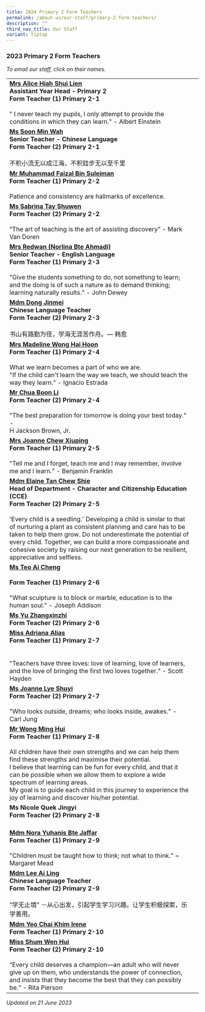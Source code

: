 ```yaml
---
title: 2024 Primary 2 Form Teachers
permalink: /about-us/our-staff/primary-2-form-teachers/
description: ""
third_nav_title: Our Staff
variant: tiptap
---
```

### 2023 Primary 2 Form Teachers

*To email our staff, click on their names.*

|  |  |
|---|---|
[**Mrs Alice Hiah Shui Lien**](mailto:alice_ooi_shui_lien@moe.edu.sg)<br>**Assistant Year Head  - Primary 2<br>Form Teacher (1) Primary 2-1**<br><br>" I never teach my pupils, I only attempt to provide the conditions in which they can learn." - Albert Einstein |
 [**Ms Soon Min Wah**](mailto:soon_min_wah@moe.edu.sg)<br>**Senior Teacher - Chinese Language<br>Form Teacher (2) Primary 2-1**<br><br>不积小流无以成江海，不积跬步无以至千里 |
[**Mr Muhammad Faizal Bin Suleiman**](mailto:muhammad_faizal_suleiman@moe.edu.sg)<br>**Form Teacher (1) Primary 2-2**<br><br>Patience and consistency are hallmarks of excellence. | |
[**Ms Sabrina Tay Shuwen**](mailto:tay_shuwen_sabrina@moe.edu.sg)<br>**Form Teacher (2) Primary 2-2**<br><br>   “The art of teaching is the art of assisting discovery” - Mark Van Doren   |
[**Mrs Redwan (Norlina Bte Ahmadi)**](mailto:norlina_ahmadi@moe.edu.sg)<br>**Senior Teacher - English Language<br>Form Teacher (1) Primary 2-3**<br><br>"Give the students something to do, not something to learn; and the doing is of such a nature as to demand thinking; learning naturally results." - John Dewey |
[**Mdm Dong Jinmei**](mailto:dong_jinmei@moe.edu.sg)<br>**Chinese Language Teacher<br>Form Teacher (2) Primary 2-3**<br><br>书山有路勤为径，学海无涯苦作舟。— 韩愈 |
[**Mrs Madeline Wong Hai Hoon**](mailto:lim_hai_hoon_madeline@moe.edu.sg)<br>**Form Teacher (1) Primary 2-4**<br><br>What we learn becomes a part of who we are.<br>"If the child can't learn the way we teach, we should teach the way they learn." - Ignacio Estrada |
[**Mr Chua Boon Li**](mailto:chua_boon_li@moe.edu.sg)<br>**Form Teacher (2) Primary 2-4**<br><br>"The best preparation for tomorrow is doing your best today." -<br>H Jackson Brown, Jr. |
[**Mrs Joanne Chew Xiuping**](mailto:lim_xiuping_joanne@moe.edu.sg)<br>**Form Teacher (1) Primary 2-5**<br><br>"Tell me and I forget, teach me and I may remember, involve me and I learn." - Benjamin Franklin   |
[**Mdm Elaine Tan Chew Shie**](mailto:tan_chew_shie@moe.edu.sg)<br>**Head of Department - Character and Citizenship Education (CCE)<br>Form Teacher (2) Primary 2-5**<br><br>'Every child is a seedling.' Developing a child is similar to that of nurturing a plant as consistent planning and care has to be taken to help them grow. Do not underestimate the potential of every child. Together, we can build a more compassionate and cohesive society by raising our next generation to be resilient, appreciative and selfless.  |
[**Ms Teo Ai Cheng**](mailto:teo_ai_cheng@moe.edu.sg)<br><br>**Form Teacher (1) Primary 2-6**<br><br>"What sculpture is to block or marble, education is to the human soul." - Joseph Addison  |
[**Ms Yu Zhangxinzhi**](mailto:yu_zhangxinzhi@moe.edu.sg)<br>**Form Teacher (2) Primary 2-6** |
[**Miss Adriana Alias**](mailto:adriana_alias@moe.edu.sg)<br>**Form Teacher (1) Primary 2-7**<br><br><br>"Teachers have three loves: love of learning, love of learners, and the love of bringing the first two loves together." - Scott Hayden |
[**Ms Joanne Lye Shuyi**](mailto:joanne_lye_shuyi@moe.edu.sg)<br>**Form Teacher (2) Primary 2-7**<br><br>"Who looks outside, dreams; who looks inside, awakes." - Carl Jung  <br> |
[**Mr Wong Ming Hui**](mailto:wong_ming_hui@moe.edu.sg)<br>**Form Teacher (1) Primary 2-8**<br><br>All children have their own strengths and we can help them find these strengths and maximise their potential.<br>I believe that learning can be fun for every child, and that it can be possible when we allow them to explore a wide spectrum of learning areas.<br>My goal is to guide each child in this journey to experience the joy of learning and discover his/her potential. |
**Ms Nicole Quek Jingyi**<br>**Form Teacher (2) Primary 2-8**<br><br> |
[**Mdm Nora Yuhanis Bte Jaffar**](mailto:nora_yuhanis_jaffar@moe.edu.sg) <br>**Form Teacher (1) Primary 2-9**<br><br>"Children must be taught how to think; not what to think." ~ Margaret Mead <br> |
[**Mdm Lee Ai Ling**](mailto:lee_ai_ling_evelyn@moe.edu.sg)<br>**Chinese Language Teacher<br>Form Teacher (2) Primary 2-9**<br><br>“学无止境” －从心出发，引起学生学习兴趣。让学生积极探索，乐学善用。 |
[**Mdm Yeo Chai Khim Irene**](mailto:yeo_chai_kim_irene@moe.edu.sg) <br>**Form Teacher (1) Primary 2-10** |
[**Miss Shum Wen Hui**](mailto:shum_wen_hui@moe.edu.sg)<br>**Form Teacher (2) Primary 2-10**<br><br>“Every child deserves a champion—an adult who will never give up on them, who understands the power of connection, and insists that they become the best that they can possibly be.” - Rita Pierson |

*Updated on 21 June 2023*